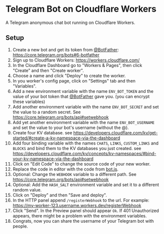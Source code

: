 # Telegram Bot on Cloudflare Workers

A Telegram anonymous chat bot running on Cloudflare Workers.

## Setup

1. Create a new bot and get its token from [@BotFather](https://t.me/botfather): https://core.telegram.org/bots#6-botfather
2. Sign up to Cloudflare Workers: https://workers.cloudflare.com/
3. In the Cloudflare Dashboard go to "Workers & Pages", then click "Create" and then "Create worker".
4. Choose a name and click "Deploy" to create the worker.
5. In you worker's config page, click on "Settings" tab and then "Variables".
6. Add a new environment variable with the name `ENV_BOT_TOKEN` and the value of your bot token that [@BotFather](https://t.me/botfather) gave you. (you can encrypt these variables)
7. Add another environment variable with the name `ENV_BOT_SECRET` and set the value to a random secret. See https://core.telegram.org/bots/api#setwebhook
8. Add yet another environment variable with the name `ENV_BOT_USERNAME` and set the value to your bot's username (without the @).
9. Create four KV database. see https://developers.cloudflare.com/kv/get-started/#create-a-kv-namespace-via-the-dashboard
10. Add four binding variable with the names `CHATS`, `LINKS`, `CUSTOM_LINKS` and `BLOCKS` and bind them to the KV databases you just created. see https://developers.cloudflare.com/kv/concepts/kv-namespaces/#bind-your-kv-namespace-via-the-dashboard
11. Click on "Edit Code" to change the source code of your new worker.
12. Replace the code in editor with the code from [bot.js](bot.js).
13. Optional: Change the `WEBHOOK` variable to a different path. See https://core.telegram.org/bots/api#setwebhook
13. Optional: Add the `HASH_SALT` environment variable and set it to a different random value.
14. Click on "Deploy" and then "Save and deploy".
15. In the HTTP panel append `/registerWebhook` to the url. For example: https://my-worker-123.username.workers.dev/registerWebhook
16. Click "Send". In the Preview panel should appear `Ok`. If 401 Unauthorized appears, there might be a problem with the environment variables.
17. Congrats, now you can share the username of your Telegram bot with people.
